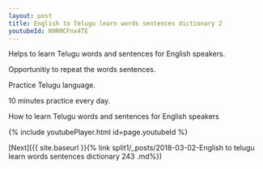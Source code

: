 ```yaml
---
layout: post
title: English to Telugu learn words sentences dictionary 2 
youtubeId: N9RMCFnx4TE
---
```

 
 
Helps to learn Telugu words and sentences for English speakers.

Opportunitiy to repeat the words sentences. 

Practice Telugu language. 
 
10 minutes practice every day. 
 
How to learn Telugu words and sentences for English speakers 
 
{% include youtubePlayer.html id=page.youtubeId %}
 
 
[Next]({{ site.baseurl }}{% link  split1/_posts/2018-03-02-English to telugu learn words sentences dictionary 243 .md%})
 
